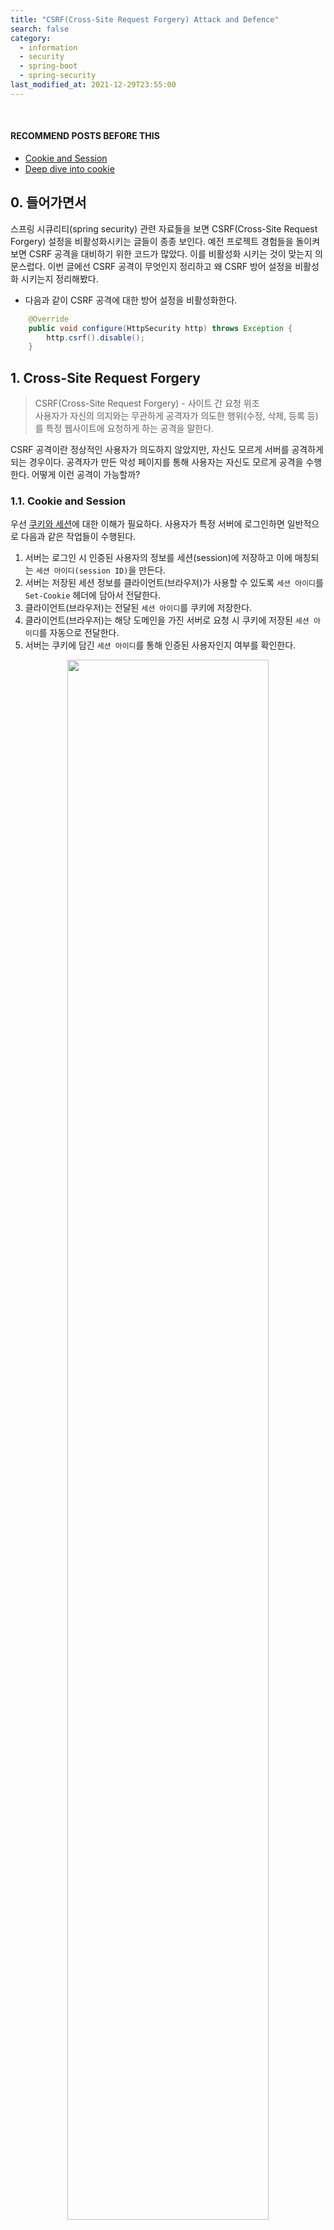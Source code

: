 ```yaml
---
title: "CSRF(Cross-Site Request Forgery) Attack and Defence"
search: false
category:
  - information
  - security
  - spring-boot
  - spring-security
last_modified_at: 2021-12-29T23:55:00
---
```


<br/>

#### RECOMMEND POSTS BEFORE THIS

- [Cookie and Session][cookie-and-session-link]
- [Deep dive into cookie][cookie-attributes-link]

## 0. 들어가면서

스프링 시큐리티(spring security) 관련 자료들을 보면 CSRF(Cross-Site Request Forgery) 설정을 비활성화시키는 글들이 종종 보인다. 예전 프로젝트 경험들을 돌이켜보면 CSRF 공격을 대비하기 위한 코드가 많았다. 이를 비활성화 시키는 것이 맞는지 의문스럽다. 이번 글에선 CSRF 공격이 무엇인지 정리하고 왜 CSRF 방어 설정을 비활성화 시키는지 정리해봤다. 

- 다음과 같이 CSRF 공격에 대한 방어 설정을 비활성화한다. 

```java
    @Override
    public void configure(HttpSecurity http) throws Exception {
        http.csrf().disable();
    }
```

## 1. Cross-Site Request Forgery

> CSRF(Cross-Site Request Forgery) - 사이트 간 요청 위조<br/>
> 사용자가 자신의 의지와는 무관하게 공격자가 의도한 행위(수정, 삭제, 등록 등)를 특정 웹사이트에 요청하게 하는 공격을 말한다. 

CSRF 공격이란 정상적인 사용자가 의도하지 않았지만, 자신도 모르게 서버를 공격하게 되는 경우이다. 공격자가 만든 악성 페이지를 통해 사용자는 자신도 모르게 공격을 수행한다. 어떻게 이런 공격이 가능할까?

### 1.1. Cookie and Session

우선 [쿠키와 세션][cookie-and-session-link]에 대한 이해가 필요하다. 사용자가 특정 서버에 로그인하면 일반적으로 다음과 같은 작업들이 수행된다.

1. 서버는 로그인 시 인증된 사용자의 정보를 세션(session)에 저장하고 이에 매칭되는 `세션 아이디(session ID)`을 만든다.
2. 서버는 저장된 세션 정보를 클라이언트(브라우저)가 사용할 수 있도록 `세션 아이디`를 `Set-Cookie` 헤더에 담아서 전달한다. 
3. 클라이언트(브라우저)는 전달된 `세션 아이디`를 쿠키에 저장한다.
4. 클라이언트(브라우저)는 해당 도메인을 가진 서버로 요청 시 쿠키에 저장된 `세션 아이디`를 자동으로 전달한다.
5. 서버는 쿠키에 담긴 `세션 아이디`를 통해 인증된 사용자인지 여부를 확인한다.

<div align="center">
  <img src="/images/posts/2021/cross-site-reqeust-forgery-01.png" width="80%" class="image__border">
</div>

### 1.2. CSRF Prerequisites and Attack Process

CSRF 공격을 위한 조건과 과정에 대해 알아보자. CSRF 공격을 시도하기 위해선 아래와 같은 몇 가지 조건이 필요하다.

- 사용자가 보안이 취약한 서버로부터 이미 인증을 받은 상태여야 한다.
- 쿠키 기반으로 서버 세션 정보를 획득할 수 있어야 한다. 
- 공격자는 서버를 공격하기 위한 요청 방법에 대해 미리 파악하고 있어야 한다. 

위와 같은 조건이 만족되면 다음과 같은 과정을 통해 CSRF 공격이 수행된다.

1. 사용자는 보안이 취약한 서버에 로그인한다.
  - 서버 세션에는 사용자 정보가 저장된다. 
  - 브라우저 쿠키에는 세션 정보를 조회할 수 있는 세션 키가 저장된다.
2. 공격자는 인증된 브라우저 사용자가 악성 스크립트가 작성된 페이지를 누르도록 유도한다.
  - 악성 스크립트가 작성된 페이지를 클릭하도록 유도하는 방법은 다양하다.
  - 게시판에 악성 스크립트를 게시글로 작성하여 관리자 혹은 다른 사용자들이 게시글을 클릭하도록 유도한다.
  - 메일 등으로 악성 스크립트를 직접 전달하거나 악성 스크립트가 작성된 페이지 링크를 전달한다.
4. 사용자가 악성 페이지 접속한다.
  - 악성 페이지에는 서버를 공격하기 위한 HTTP 요청 스크립트가 있다.
  - 악성 스크립트에 의해 실행된 HTTP 요청시 쿠키에 저장된 세션 키는 브라우저에 의해 자동으로 요청 헤더에 담겨 서버로 전달된다.
5. 서버는 쿠키에 담긴 세션 키를 통해 해당 요청이 인증된 사용자로부터 온 것으로 판단하고 처리한다.

<div align="center">
  <img src="/images/posts/2021/cross-site-reqeust-forgery-02.png" width="80%" class="image__border">
</div>

## 2. How to make CSRF attack?

간단한 예제 코드로 CSRF 공격을 재현해보자. 공격자는 취약 서버의 사용자 이름을 변경하는 방법을 파악하고, 악성 스크립트가 작성된 페이지를 사용자가 클릭하도록 유도했다고 가정한다. [예제 레포지토리](https://github.com/Junhyunny/blog-in-action/tree/master/2021-12-29-cross-site-request-forgery)에서 프로젝트 코드를 받을 수 있다.

- backend - 보안이 취약한 서버
  - 도메인 주소는 `localhost`를 사용한다.
  - 포트 번호는 `8081`를 사용한다.
- attacker - 공격자 서버 
  - 도메인 주소는 `127.0.0.1`를 사용한다.
  - 포트 번호는 `8080`를 사용한다.

보안이 취약한 서버에는 다음과 같은 인증 인터셉터(interceptor)가 존재한다. 해당 인증 코드 덕분에 사용자가 로그인하기 전에 악성 페이지에 접근하더라도 사용자 정보를 변경할 수 없다.

- 쿠키 정보를 바탕으로 세션에 저장된 사용자 정보 유무를 확인한다.
- 사용자 정보가 없다면 로그인 페이지로 리다이렉트(redirect)시킨다.

```java
package blog.in.action.handler;

import org.springframework.web.servlet.HandlerInterceptor;

import javax.servlet.http.HttpServletRequest;
import javax.servlet.http.HttpServletResponse;
import javax.servlet.http.HttpSession;

public class AuthenticationInterceptor implements HandlerInterceptor {

    @Override
    public boolean preHandle(HttpServletRequest request, HttpServletResponse response, Object handler) throws Exception {
        HttpSession session = request.getSession(false);
        if (session == null || session.getAttribute("member") == null) {
            response.sendRedirect("/"); // No logged-in user found, so redirect to login page.
            return false;
        }
        response.setHeader("Set-Cookie", "JSESSIONID=" + request.getRequestedSessionId() + "; SameSite=None; Secure");
        return true;
    }
}
```

다음과 같은 웹 MVC 설정을 통해 위 AuthenticationInterceptor 객체가 적용되지 않는 경로를 지정한다.

- `/`, `/login` 경로를 제외한 모든 경로에 대한 요청은 AuthenticationInterceptor 객체를 통과한다.

```java
package blog.in.action.config;

import blog.in.action.handler.AuthenticationInterceptor;
import org.springframework.context.annotation.Configuration;
import org.springframework.web.servlet.config.annotation.InterceptorRegistry;
import org.springframework.web.servlet.config.annotation.WebMvcConfigurer;

@Configuration
public class WebMvcConfiguration implements WebMvcConfigurer {

    @Override
    public void addInterceptors(InterceptorRegistry registry) {
        registry.addInterceptor(new AuthenticationInterceptor())
                .excludePathPatterns("/", "/login")
                .addPathPatterns("/**");
    }
}
```

### 2.1. GET Method Attack

`<img />` 태그(tag)를 사용하거나 하이퍼링크를 걸어주는 `<a></a>` 태그를 이용한다. 이번 예제에선 `<img />` 태그를 사용했다.

- 이미지 태그를 통해 페이지 로딩 시 보안 취약 서버로 GET 요청을 보낸다.
- width, height 값이 0px이므로 화면에서 보이지 않는다.

```html
<%@ page language="java" contentType="text/html; charset=UTF-8" pageEncoding="UTF-8" %>
<%@ taglib prefix="c" uri="http://java.sun.com/jsp/jstl/core" %>
<!DOCTYPE html>
<html>
<head>
    <meta charset="UTF-8">
    <title>Attacker Site</title>
</head>
<body>
<div id="wrap">
    <h1>악성 페이지 - 숨겨진 이미지 태그</h1>
    <img src="http://localhost:8081/change?name=JunhyunnyChangedByImageTag" style="width: 0px; height: 0px;"/>
</div>
</body>
</html>
```

로그인 완료된 사용자가 공격자가 만든 악성 페이지를 로딩하면 사용자의 이름이 변경된다. 

<div align="center">
  <img src="/images/posts/2021/cross-site-reqeust-forgery-03.gif" width="100%" class="image__border">
</div>

### 2.2. POST Method Attack

`<form></form>` 태그와 hidden 타입의 `<input />` 태그를 사용한다. 페이지가 로딩되면 폼 요청을 시도한다.

- form 태그와 hidden 타입의 input 태그로 POST 요청을 수행한다.

```html
<%@ page language="java" contentType="text/html; charset=UTF-8" pageEncoding="UTF-8" %>
<%@ taglib prefix="c" uri="http://java.sun.com/jsp/jstl/core" %>
<!DOCTYPE html>
<html>
<head>
    <meta charset="UTF-8">
    <title>Attacker Site</title>
</head>
<body>
<div id="wrap">
    <h1>악성 페이지 - 3초 뒤 숨겨진 폼(form) 전송</h1>
    <form action="http://localhost:8081/change" method="POST">
        <input type="hidden" id="memberName" name="memberName" value="JunhyunnyChangedByFormSubmit"/>
    </form>
    <script>
        setTimeout(function () {
            document.forms[0].submit();
        }, 3000);
    </script>
</div>
</body>
</html>
```

GET 공격과 마찬가지로 로그인 완료된 사용자가 공격자가 만든 악성 페이지를 로딩하면 사용자의 이름이 변경된다. 

<div align="center">
  <img src="/images/posts/2021/cross-site-reqeust-forgery-04.gif" width="100%" class="image__border">
</div>

## 3. How to defence CSRF attack?

공격 방법에 대해 알아봤으니 방어법에 대해 정리해보자. [예제 레포지토리](https://github.com/Junhyunny/blog-in-action/tree/master/2021-12-29-cross-site-request-forgery)에서 예제 프로젝트 코드를 확인할 수 있다.

- enhanced-backend - 보안이 강화된 서버
  - 도메인 주소는 `localhost`를 사용한다.
  - 포트 번호는 `8081`를 사용한다.
- attacker - 공격자 서버 
  - 도메인 주소는 `127.0.0.1`를 사용한다.
  - 포트 번호는 `8080`를 사용한다.

### 3.1. Check Referrer

서버에서 사용자의 요청에 `Referrer` 정보를 확인하는 방법이 있다. 요청 헤더(request header) 정보에서 `Referrer` 정보를 확인할 수 있다. 보통 호스트(host)와 `Referrer` 값이 일치하므로 둘을 비교한다. CSRF 공격의 대부분 `Referrer` 값에 대한 검증만으로 방어가 가능하다고 한다.

```java
package blog.in.action.handler;

import org.springframework.web.servlet.HandlerInterceptor;

import javax.servlet.http.HttpServletRequest;
import javax.servlet.http.HttpServletResponse;

public class ReferrerCheckInterceptor implements HandlerInterceptor {

    @Override
    public boolean preHandle(
        HttpServletRequest request, 
        HttpServletResponse response, 
        Object handler
    ) throws Exception {
        String referer = request.getHeader("Referer");
        String host = request.getHeader("host");
        if (referer == null || !referer.contains(host)) {
            response.sendRedirect("/");
            return false;
        }
        return true;
    }
}
```

### 3.2. Check CSRF token

임의의 CSRF 토큰을 만들어 세션에 저장한다. 요청하는 페이지에 `hidden` 타입 input 태그를 이용해 토큰 값을 함께 전달한다. 이후 서버에서 세션에 저장된 CSRF 토큰 값과 요청 파라미터에 담긴 토큰 값을 비교한다. 

- 세션과 모델에 CSRF 토큰을 설정한다.

```java
    // 세션에 설정
    session.setAttribute("CSRF_TOKEN", UUID.randomUUID().toString());
    // 페이지 내 hidden 값으로 설정
    model.addAttribute("CSRF_TOKEN", session.getAttribute("CSRF_TOKEN"));
```

- JSP 페이지 hidden 타입의 input 태그에 CSRF 토큰을 설정한다.

```html
<form action="http://server-host:port/path" method="POST">
    <input type="hidden" name="_csrf" value="${CSRF_TOKEN}"/>
    <!-- ... -->
</form>
```

모든 경로에 대해 CSRF 토큰 검증이 어렵다면 검증이 필요한 경로에만 추가한다. 웹 MVC 설정 빈 객체를 사용한다.

```java
package blog.in.action.config;

import blog.in.action.handler.AuthenticationInterceptor;
import blog.in.action.handler.CsrfTokenInterceptor;
import blog.in.action.handler.ReferrerCheckInterceptor;
import org.springframework.context.annotation.Configuration;
import org.springframework.web.servlet.config.annotation.InterceptorRegistry;
import org.springframework.web.servlet.config.annotation.WebMvcConfigurer;

@Configuration
public class WebMvcConfiguration implements WebMvcConfigurer {

    @Override
    public void addInterceptors(InterceptorRegistry registry) {
        registry.addInterceptor(new AuthenticationInterceptor())
                .excludePathPatterns("", "/", "/login")
                .addPathPatterns("/**");
        registry.addInterceptor(new CsrfTokenInterceptor())
                .addPathPatterns("/change/**");
    }
}
```

클라이언트 사이드 코드를 살펴보자.

1. onSubmitHandler 함수 호출 시 hidden 타입 input 태그에 설정된 CSRF 토큰 값을 서버에게 전달한다.

```html
<%@ page contentType="text/html;charset=UTF-8" language="java" %>
<html>
<head>
    <title>Enhanced Site</title>
    <style>
        #wrap {
            margin: 0 auto;
        }
    </style>
    <script>
        function onSubmitHandler() { // 1
            fetch('http://localhost:8081/change?_csrf=' + document.getElementById('csrfToken').value, {
                method: 'POST',
                headers: {
                    "Content-Type": "application/x-www-form-urlencoded",
                },
                body: new URLSearchParams({
                    memberName: document.getElementById('memberName').value,
                })
            }).then(response => {
                return response.json();
            }).then(data => {
                document.getElementById('pageMemberName').innerHTML = data.memberName;
                document.getElementById('memberName').value = '';
            });
        }
    </script>
</head>
<body>
<div id="wrap">
    <p>
        사용자 <strong id="pageMemberName">${memberName}</strong>님은 인증된 사용자입니다.
    </p>
</div>
<div>
    <input id="memberName" type="text" id="memberName" name="memberName"/>
    <input id="csrfToken" type="hidden" name="_csrf" value="${CSRF_TOKEN}"/>
    <button onclick="onSubmitHandler()">Submit</button>
</div>
</body>
</html>
```

서버 사이드에 다음과 같이 CSRF 토큰을 비교하는 방어 코드를 추가한다. 

1. 요청 파라미터에서 CSRF 토큰을 꺼낸다.
2. 사용자 세션에서 CSRF 토큰을 꺼낸다.
3. 두 토큰 값을 비교한다.

```java
package blog.in.action.handler;

import org.springframework.web.servlet.HandlerInterceptor;

import javax.servlet.http.HttpServletRequest;
import javax.servlet.http.HttpServletResponse;
import javax.servlet.http.HttpSession;

public class CsrfTokenInterceptor implements HandlerInterceptor {

    @Override
    public boolean preHandle(
        HttpServletRequest request, 
        HttpServletResponse response, 
        Object handler
    ) throws Exception {
        HttpSession httpSession = request.getSession(false);
        String csrfTokenParam = request.getParameter("_csrf"); // 1
        String csrfTokenSession = (String) httpSession.getAttribute("CSRF_TOKEN"); // 2
        if (csrfTokenParam == null || !csrfTokenParam.equals(csrfTokenSession)) { // 3
            response.sendRedirect("/");
            return false;
        }
        return true;
    }
}
```

로그인 한 사용자가 악성 페이지를 로딩하더라도 사용자의 이름이 변경되지 않는다. 토큰이 요청 파라미터에 전달된 요청인 경우에만 정상적으로 이름이 변경된다.

<div align="center">
  <img src="/images/posts/2021/cross-site-reqeust-forgery-05.gif" width="100%" class="image__border">
</div>

### 3.3. Check Double-Submit cookie

브라우저의 `SameOrigin 정책`을 이용한다. `SameOrigin`이 아닌 경우 `JavaScript`로 쿠키 값을 확인하거나 수정하지 못한다는 점을 이용한 검증 방법이다. 동일한 도메인 주소에서 동작하도록 해당 사이트에 게시글 등을 통해 악성 스크립트를 심는 경우 이 방어는 무효하다. 이 글의 예제처럼 도메인이 다른 사이트를 이용해 공격하는 경우에만 방어 코드가 유효하다.

클라이언트(브라우저)에서 `JavaScript`로 임의의 생성한 토큰을 쿠키와 요청 헤더에 각각 담아서 서버에게 전달한다. 서버는 전달받은 쿠키와 요청 헤더에서 각자 토큰 값을 꺼내어 이를 비교하고 쿠키에 저장된 토큰 정보를 이후에 재사용하지 못하도록 만료 처리한다. 

- DoubleSubmitCookieInterceptor 인터셉터를 경로에 추가한다.

```java
package blog.in.action.config;

import blog.in.action.handler.AuthenticationInterceptor;
import blog.in.action.handler.DoubleSubmitCookieInterceptor;
import blog.in.action.handler.ReferrerCheckInterceptor;
import org.springframework.context.annotation.Configuration;
import org.springframework.web.servlet.config.annotation.InterceptorRegistry;
import org.springframework.web.servlet.config.annotation.WebMvcConfigurer;

@Configuration
public class WebMvcConfiguration implements WebMvcConfigurer {

    @Override
    public void addInterceptors(InterceptorRegistry registry) {
        registry.addInterceptor(new AuthenticationInterceptor())
                .excludePathPatterns("", "/", "/login")
                .addPathPatterns("/**");
        registry.addInterceptor(new DoubleSubmitCookieInterceptor())
                .addPathPatterns("/change/**");
    }
}
```

클라이언트 사이드 코드를 살펴보자.

1. uuidv4 함수로 임의의 토큰을 생성한다.
2. doubleSubmitHandler 함수 호출 시 생성한 토큰 정보를 요청 헤더와 쿠키에 저장 후 서버에게 전달한다.

```html
<%@ page contentType="text/html;charset=UTF-8" language="java" %>
<html>
<head>
    <title>Enhanced Site</title>
    <style>
        #wrap {
            margin: 0 auto;
        }
    </style>
    <script>
        function uuidv4() { // 1
            return 'xxxxxxxx-xxxx-4xxx-yxxx-xxxxxxxxxxxx'.replace(/[xy]/g, function (c) {
                let r = Math.random() * 16 | 0, v = c == 'x' ? r : (r & 0x3 | 0x8);
                return v.toString(16);
            });
        }

        function doubleSubmitHandler() { // 2
            let uuid = uuidv4();
            document.cookie = 'CSRF_TOKEN=' + uuid + ";path=/";
            fetch('http://localhost:8081/change', {
                method: 'POST',
                headers: {
                    "Content-Type": "application/x-www-form-urlencoded",
                    'X-CSRF-HEADER': uuid
                },
                body: new URLSearchParams({
                    memberName: document.getElementById('memberName').value,
                })
            }).then(response => {
                return response.json();
            }).then(data => {
                document.getElementById('pageMemberName').innerHTML = data.memberName;
                document.getElementById('memberName').value = '';
            });
        }
    </script>
</head>
<body>
<div id="wrap">
    <p>
        사용자 <strong id="pageMemberName">${memberName}</strong>님은 인증된 사용자입니다.
    </p>
</div>
<div>
    <input id="memberName" type="text" id="memberName" name="memberName"/>
    <button onclick="doubleSubmitHandler()">Double Submit Cookie</button>
</div>
</body>
</html>
```

서버 사이드에서 토큰을 비교하는 코드를 살펴보자.

1. 헤더로 전달된 CSRF 토큰을 찾는다.
2. 쿠키로 전달된 CSRF 토큰을 찾는다.
3. 쿠키에 전달된 CSRF 토큰을 변수에 저장 후 해당 쿠키를 만료한다.
4. 두 값이 일치하는 지 검증한다.

```java
package blog.in.action.handler;

import org.springframework.web.servlet.HandlerInterceptor;

import javax.servlet.http.Cookie;
import javax.servlet.http.HttpServletRequest;
import javax.servlet.http.HttpServletResponse;

public class DoubleSubmitCookieInterceptor implements HandlerInterceptor {

    @Override
    public boolean preHandle(
        HttpServletRequest request, 
        HttpServletResponse response, 
        Object handler
    ) throws Exception {
        String paramToken = request.getHeader("X-CSRF-HEADER");  // 1
        String cookieToken = null;
        for (Cookie cookie : request.getCookies()) {
            if ("CSRF_TOKEN".equals(cookie.getName())) { // 2
                cookieToken = cookie.getValue(); // 3
                cookie.setPath("/");
                cookie.setValue("");
                cookie.setMaxAge(0);
                response.addCookie(cookie);
                break;
            }
        }
        if (cookieToken == null || !cookieToken.equals(paramToken)) { // 4
            response.sendRedirect("/");
            return false;
        }
        return true;
    }
}
```

로그인 한 사용자가 악성 페이지를 로딩하더라도 사용자의 이름이 변경되지 않는다. Double-Submit 쿠키가 함께 전달된 요청인 경우에만 정상적으로 이름이 변경된다.

<div align="center">
  <img src="/images/posts/2021/cross-site-reqeust-forgery-05.gif" width="100%" class="image__border">
</div>

## 4. Is it safe to turn off CSRF defence?

스프링 시큐리티 프레임워크는 기본적으로 CSRF 공격에 대한 방어를 수행한다. CSRF 공격에 대처할 수 설정을 `disable` 시키는 것이 과연 좋은 방법일까? 예전 MVC 구조는 세션과 쿠키를 통해 사용자 인증을 수행했기 때문에 CSRF 공격에 취약했다. 상태를 유지하는(stateful) 서비스를 제공하기 위해 인증된 사용자 정보를 세션에 저장하고, 세션 ID가 쿠키에 저장되기 때문에 문제가 발생했다.

> StackExchange - Should I use CSRF protection on Rest API endpoints?<br/>
> No cookies = No CSRF

쿠키가 없으면 CSRF 공격이 불가능하다. 브라우저에 저장되는 쿠키가 CSRF 공격의 매개체이기 때문이다. 최근 많이 사용하는 REST API 방식은 쿠키나 세션에 의존하지 않는 경향이 크기 때문에 CSRF 공격에 대한 방어 설정을 비활성화시키는 경우가 많은 것이다. 예를 들어 쿠키 대신에 로컬 스토리지(localStorage), 세션 대신 JWT(Json Web Token)를 사용하면 CSRF 공격에 대한 방어가 필요 없다.

## CLOSING

로컬 스토리지를 사용하는 경우 XSS(Cross Site Scripting) 공격에 취약하다. 관련 내용은 다른 글로 정리할 예정이다. 

#### TEST CODE REPOSITORY

- <https://github.com/Junhyunny/blog-in-action/tree/master/2021-12-29-cross-site-request-forgery>

#### RECOMMEND NEXT POSTS

- [반사형 XSS(Reflected Cross Site Scripting) 공격과 방어][reflected-cross-site-scripting-link]
- [저장형 XSS(Stored Cross Site Scripting) 공격과 방어][stored-cross-site-scripting]
- [DOM 기반 XSS(DOM based Cross Site Scripting) 공격과 방어][dom-based-cross-site-scripting-link]

#### REFERENCE

- [사이트 간 요청 위조][csrf-wiki-link]
- [CSRF-공격이란-그리고-CSRF-방어-방법][csrf-attack-and-protection-link]
- <https://portswigger.net/web-security/csrf>
- <https://swk3169.tistory.com/24?category=712648>
- <https://security.stackexchange.com/questions/166724/should-i-use-csrf-protection-on-rest-api-endpoints/166798#166798>
- <https://stackoverflow.com/questions/65854195/csrf-double-submit-cookie-is-basically-not-secure>

[cookie-and-session-link]: https://junhyunny.github.io/information/cookie-and-session/
[cookie-attributes-link]: https://junhyunny.github.io/information/security/cookie-attributes/
[reflected-cross-site-scripting-link]: https://junhyunny.github.io/information/security/spring-mvc/reflected-cross-site-scripting/
[stored-cross-site-scripting]: https://junhyunny.github.io/information/security/spring-mvc/stored-cross-site-scripting/
[dom-based-cross-site-scripting-link]: https://junhyunny.github.io/information/security/dom-based-cross-site-scripting/
[csrf-wiki-link]: https://ko.wikipedia.org/wiki/%EC%82%AC%EC%9D%B4%ED%8A%B8_%EA%B0%84_%EC%9A%94%EC%B2%AD_%EC%9C%84%EC%A1%B0
[csrf-attack-and-protection-link]: https://itstory.tk/entry/CSRF-%EA%B3%B5%EA%B2%A9%EC%9D%B4%EB%9E%80-%EA%B7%B8%EB%A6%AC%EA%B3%A0-CSRF-%EB%B0%A9%EC%96%B4-%EB%B0%A9%EB%B2%95
